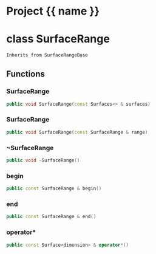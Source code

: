 <script setup>
import {useRoute} from 'vitepress'
const {path} = useRoute()
const tokens = path.split('/')
const words = tokens[2].split('-');
for (let i = 0; i < words.length; i++) {
    words[i] = words[i].charAt(0).toUpperCase() + words[i].slice(1);
    words[i] = words[i].replace('geode', 'Geode')
}
const name = words.join('-');
</script>
# Project {{ name }}

# class SurfaceRange


```cpp
Inherits from SurfaceRangeBase
```



## Functions

### SurfaceRange

```cpp
public void SurfaceRange(const Surfaces<> & surfaces)
```


### SurfaceRange

```cpp
public void SurfaceRange(const SurfaceRange & range)
```


### ~SurfaceRange

```cpp
public void ~SurfaceRange()
```


### begin

```cpp
public const SurfaceRange & begin()
```


### end

```cpp
public const SurfaceRange & end()
```


### operator*

```cpp
public const Surface<dimension> & operator*()
```




